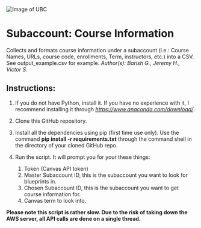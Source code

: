 ![Image of UBC](https://physicaltherapy.med.ubc.ca/files/2012/05/UBC-logo-signature-blue.gif)

# Subaccount: Course Information
Collects and formats course information under a subaccount (i.e.: Course Names, URLs, course code, enrollments, Term, instructors, etc.) into a CSV. See output_example.csv for example. *Author(s): Barish G., Jeremy H., Victor S.*

## Instructions:
1. If you do not have Python, install it. If you have no experience with it, I recommend installing it through *https://www.anaconda.com/download/*.

2. Clone this GitHub repository.

3. Install all the dependencies using pip (first time use only). Use the command **pip install -r requirements.txt** through the command shell in the directory of your cloned GitHub repo.

4. Run the script. It will prompt you for your these things:
   1. Token (Canvas API token)
   2. Master Subaccount ID, this is the subaccount you want to look for blueprints in.
   3. Chosen Subaccount ID, this is the subaccount you want to get course information for.
   4. Canvas term to look into.

**Please note this script is rather slow. Due to the risk of taking down the AWS server, all API calls are done on a single thread.**
